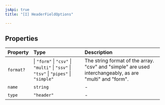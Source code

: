 ```yaml
---
jsApi: true
title: "[I] HeaderFieldOptions"

---
```

## Properties

| Property | Type | Description |
| :------ | :------ | :------ |
| `format?` |    \| `"form"`   \| `"csv"`   \| `"multi"`   \| `"ssv"`   \| `"tsv"`   \| `"pipes"`   \| `"simple"` | The string format of the array. "csv" and "simple" are used interchangeably, as are<br />"multi" and "form". |
| `name` | `string` | - |
| `type` | `"header"` | - |
